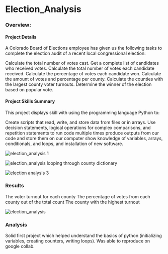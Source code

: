 # Election_Analysis

### Overview:

#### Project Details
A Colorado Board of Elections employee has given us the following tasks to complete the election audit of a recent local congressional election:

Calculate the total number of votes cast.
Get a complete list of candidates who received votes.
Calculate the total number of votes each candidate received.
Calculate the percentage of votes each candidate won.
Calculate the amount of votes and percentage per county.
Calculate the counties with the largest county voter turnouts.
Determine the winner of the election based on popular vote.

#### Project Skills Summary
This project displays skill with using the programming language Python to: 

Create scripts that read, write, and store data from files or in arrays.
Use decision statements, logical operations for complex comparisons, and repetition statements to run code multiple times
produce outputs from our code and store them on our computer
show knowledge of variables, arrays, conditionals, and loops, and installation of new software.

![election_analysis 1](https://github.com/adarshkhub/Election_Analysis/assets/67844710/c8680437-f64b-4fc7-aadb-7e8d7f24f62f)

![election_analysis looping through county dictionary](https://github.com/adarshkhub/Election_Analysis/assets/67844710/b0a278aa-b328-4ab5-82e7-bd425bc1a488)

![election analysis 3](https://github.com/adarshkhub/Election_Analysis/assets/67844710/ce3416b5-269c-4646-9e1a-68504057103c)




### Results


The voter turnout for each county
The percentage of votes from each county out of the total count
The county with the highest turnout

![election_analysis](https://github.com/adarshkhub/Election_Analysis/assets/67844710/66a5154f-1e98-4e4f-b0eb-88959ac9a3ec)


### Analysis

Solid first project which helped understand the basics of python (initializing variables, creating counters, writing loops). Was able to reproduce on google collab.

